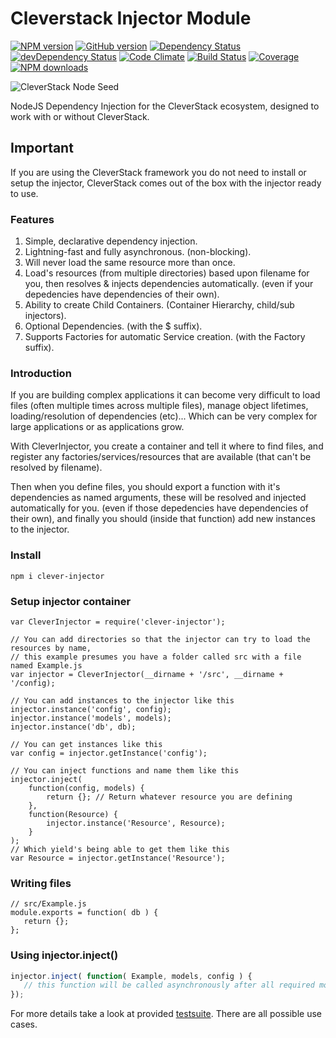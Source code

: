 # Cleverstack Injector Module

[![NPM version](https://badge.fury.io/js/clever-injector.png)](http://badge.fury.io/js/clever-injector) [![GitHub version](https://badge.fury.io/gh/cleverstack%2Fclever-injector.png)](http://badge.fury.io/gh/cleverstack%2Fclever-injector) [![Dependency Status](https://david-dm.org/CleverStack/clever-injector.png)](https://david-dm.org/CleverStack/clever-injector) [![devDependency Status](https://david-dm.org/CleverStack/clever-injector/dev-status.png)](https://david-dm.org/CleverStack/clever-injector#info=devDependencies) [![Code Climate](https://codeclimate.com/github/CleverStack/clever-injector.png)](https://codeclimate.com/github/CleverStack/clever-injector) 
[![Build Status](https://secure.travis-ci.org/CleverStack/clever-injector.png?branch=master)](https://travis-ci.org/CleverStack/clever-injector) 
[![Coverage](https://codeclimate.com/github/CleverStack/clever-injector/coverage.png)](https://codeclimate.com/github/CleverStack/clever-injector) [![NPM downloads](http://img.shields.io/npm/dm/clever-injector.png)](https://www.npmjs.org/package/clever-injector) 

![CleverStack Node Seed](http://cleverstack.github.io/assets/img/logos/node-seed-logo-clean.png "CleverStack Node Seed")

NodeJS Dependency Injection for the CleverStack ecosystem, designed to work with or without CleverStack.

## Important
If you are using the CleverStack framework you do not need to install or setup the injector, CleverStack comes out of the box with the injector ready to use.

### Features
1. Simple, declarative dependency injection.
2. Lightning-fast and fully asynchronous. (non-blocking).
3. Will never load the same resource more than once.
4. Load's resources (from multiple directories) based upon filename for you, then resolves & injects dependencies automatically. (even if your depedencies have dependencies of their own).
5. Ability to create Child Containers. (Container Hierarchy, child/sub injectors).
7. Optional Dependencies. (with the $ suffix).
8. Supports Factories for automatic Service creation. (with the Factory suffix).

### Introduction
If you are building complex applications it can become very difficult to load files (often multiple times across multiple files), manage object lifetimes, loading/resolution of dependencies (etc)... Which can be very complex for large applications or as applications grow.

With CleverInjector, you create a container and tell it where to find files, and register any factories/services/resources that are available (that can't be resolved by filename). 

Then when you define files, you should export a function with it's dependencies as named arguments, these will be resolved and injected automatically for you. (even if those depedencies have dependencies of their own), and finally you should (inside that function) add new instances to the injector.


### Install 
```
npm i clever-injector
```

### Setup injector container
```
var CleverInjector = require('clever-injector');

// You can add directories so that the injector can try to load the resources by name,
// this example presumes you have a folder called src with a file named Example.js
var injector = CleverInjector(__dirname + '/src', __dirname + '/config);

// You can add instances to the injector like this
injector.instance('config', config);
injector.instance('models', models);
injector.instance('db', db);

// You can get instances like this
var config = injector.getInstance('config');

// You can inject functions and name them like this
injector.inject( 
	function(config, models) {
	    return {}; // Return whatever resource you are defining
	},
	function(Resource) {
		injector.instance('Resource', Resource);
	}
);
// Which yield's being able to get them like this
var Resource = injector.getInstance('Resource');
```

### Writing files
```
// src/Example.js
module.exports = function( db ) {
   return {};
};
```

### Using injector.inject()
```js
injector.inject( function( Example, models, config ) {
   // this function will be called asynchronously after all required modules are initialized and/or loaded.
});
```

For more details take a look at provided [testsuite](test/test.injector.js).
There are all possible use cases.
